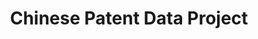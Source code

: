 ---
api_or_bulk_downloads: Bulk
contributors:
- Wenlong He
- Zi-lin He
- Tony W. Tong
- Yuchen Zhang
cost: None
description: In this project, patents from China's State Intellectual Property Office
  (SIPO) are matched to various types of companies. Matching SIPO patents to firms
  in the Annual Survey of Industrial Enterprises (ASIE) of China's National Bureau
  of Statistics.
doi: https://doi.org/10.7910/DVN/CF1IXO
last_edit: Tue, 28 May 2024 00:50:50 GMT
location: Chinese Patent Data Project
maintained_by: Zi-lin He, Z.L.He@uvt.nl; Tony W. Tong, tony.tong@colorado.edu; Yuchen
  Zhang, yzhang54@tulane.edu
open_access: 'TRUE'
record_creation_timestamp: 11/14/2020 17:20:46
record_superceded_by: sipo_matching
related_publications: https://www.nature.com/articles/sdata201842
shortname: chinese_patent_data
tags:
- disambiguation
- China
- corporate structure
title: Chinese Patent Data Project
uuid: 2a0949bb-2f36-45a7-b4cf-109456cec21d
versioning: 'TRUE'
---